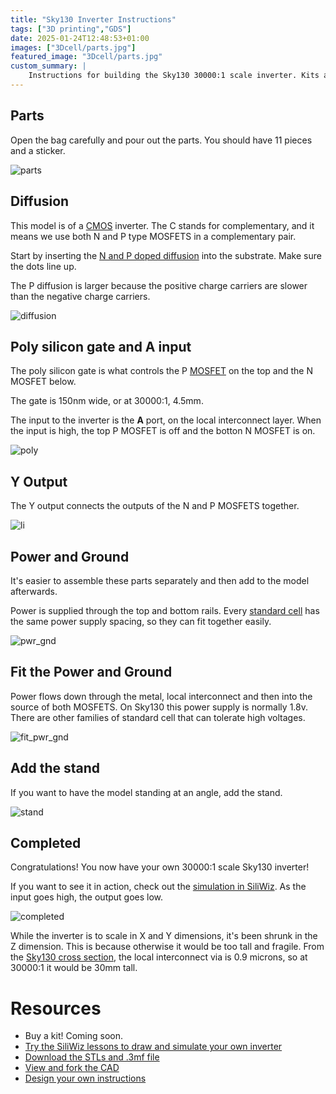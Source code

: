 ```yaml
---
title: "Sky130 Inverter Instructions"
tags: ["3D printing","GDS"]
date: 2025-01-24T12:48:53+01:00
images: ["3Dcell/parts.jpg"]
featured_image: "3Dcell/parts.jpg"
custom_summary: |
    Instructions for building the Sky130 30000:1 scale inverter. Kits available or print your own!
---
```


## Parts

Open the bag carefully and pour out the parts. You should have 11 pieces and a sticker.

![parts](/3Dcell/parts.jpg)

## Diffusion

This model is of a [CMOS](/terminology/cmos) inverter. The C stands for complementary, and it means we use both N and P type MOSFETS in a complementary pair.

Start by inserting the [N and P doped diffusion](/terminology/doping) into the substrate. Make sure the dots line up.

The P diffusion is larger because the positive charge carriers are slower than the negative charge carriers.

![diffusion](/3Dcell/diffusion.jpg)

## Poly silicon gate and A input

The poly silicon gate is what controls the P [MOSFET](/terminology/mosfet) on the top and the N MOSFET below. 

The gate is 150nm wide, or at 30000:1, 4.5mm.

The input to the inverter is the **A** port, on the local interconnect layer. When the input is high, the top P MOSFET is off and the botton N MOSFET is on.

![poly](/3Dcell/poly_li_a.jpg)

## Y Output

The Y output connects the outputs of the N and P MOSFETS together.

![li](/3Dcell/li_y.jpg)

## Power and Ground

It's easier to assemble these parts separately and then add to the model afterwards.

Power is supplied through the top and bottom rails. Every [standard cell](/terminology/standardcell) has the same power supply spacing, so they can fit together easily.

![pwr_gnd](/3Dcell/pwr_gnd.jpg)

## Fit the Power and Ground

Power flows down through the metal, local interconnect and then into the source of both MOSFETS. On Sky130 this power supply is normally 1.8v. There are other families of standard cell that can tolerate high voltages.

![fit_pwr_gnd](/3Dcell/fit_pwr_gnd.jpg)

## Add the stand

If you want to have the model standing at an angle, add the stand.

![stand](/3Dcell/stand.jpg)

## Completed

Congratulations! You now have your own 30000:1 scale Sky130 inverter! 

If you want to see it in action, check out the [simulation in SiliWiz](https://app.siliwiz.com/). As the input goes high, the output goes low.

![completed](/3Dcell/complete.jpg)

While the inverter is to scale in X and Y dimensions, it's been shrunk in the Z dimension. This is because otherwise it would be too tall and fragile. From the [Sky130 cross section](/terminology/pdk), the local interconnect via is 0.9 microns, so at 30000:1 it would be 30mm tall.


# Resources

* Buy a kit! Coming soon.
* [Try the SiliWiz lessons to draw and simulate your own inverter](https://tinytapeout.com/siliwiz/)
* [Download the STLs and .3mf file](/3Dcell/sky130_inverter.zip)
* [View and fork the CAD](https://cad.onshape.com/documents/0028930fc0a28cbd8d0bc42b/w/654e56b5a01f78bba7a65678/e/1e7773b38bc6e65d94707c96)
* [Design your own instructions](/post/3dcells)

